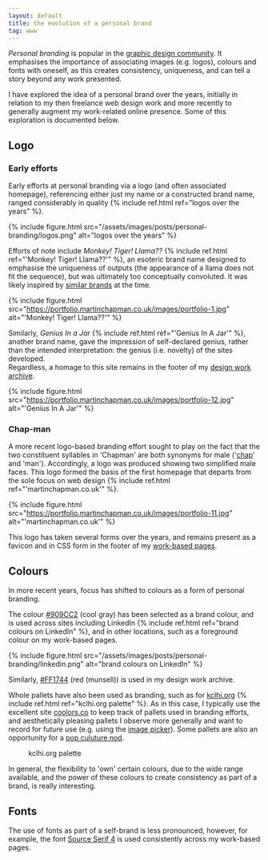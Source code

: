 ```yaml
---
layout: default
title: the evolution of a personal brand
tag: www
---
```


_Personal branding_ is popular in the [graphic design community](https://yesimadesigner.com/brand-yourself-designers/).
It emphasises the importance of associating images (e.g. logos), colours and fonts with oneself, as this creates consistency, uniqueness, and can tell a story beyond any work presented.

I have explored the idea of a personal brand over the years, initially in relation to my then freelance web design work and more recently to generally augment my work-related online presence. 
Some of this exploration is documented below.

## Logo

### Early efforts

Early efforts at personal branding via a logo (and often associated homepage), referencing either just my name or a constructed brand name, ranged considerably in quality {% include ref.html ref="logos over the years" %}.

{%
  include figure.html
  src="/assets/images/posts/personal-branding/logos.png"
  alt="logos over the years"
%}

Efforts of note include _Monkey! Tiger! Llama??_ {% include ref.html ref="'Monkey! Tiger! Llama??'" %}, an esoteric brand name designed to emphasise the uniqueness of outputs (the appearance of a llama does not fit the sequence), but was ultimately too conceptually convoluted.
It was likely inspired by [similar brands](https://web.archive.org/web/20161004200032/http://3sheep.co.uk/) at the time.

{%
  include figure.html
  src="https://portfolio.martinchapman.co.uk/images/portfolio-1.jpg"
  alt="'Monkey! Tiger! Llama??'"
%}

Similarly, _Genius In a Jar_ {% include ref.html ref="'Genius In A Jar'" %}, another brand name, gave the impression of self-declared genius, rather than the intended interpretation: the genius (i.e. novelty) of the sites developed.
<br />
Regardless, a homage to this site remains in the footer of my [design work archive](https://portfolio.martinchapman.co.uk).

{%
  include figure.html
  src="https://portfolio.martinchapman.co.uk/images/portfolio-12.jpg"
  alt="'Genius In A Jar'"
%}



### Chap-man

A more recent logo-based branding effort sought to play on the fact that the two constituent syllables in 'Chapman' are both synonyms for male ('[chap](https://dictionary.cambridge.org/dictionary/english/chap)' and 'man').
Accordingly, a logo was produced showing two simplified male faces.
This logo formed the basis of the first homepage that departs from the sole focus on web design {% include ref.html ref="'martinchapman.co.uk'" %}.

{%
  include figure.html
  src="https://portfolio.martinchapman.co.uk/images/portfolio-11.jpg"
  alt="'martinchapman.co.uk'"
%}

This logo has taken several forms over the years, and remains present as a favicon and in CSS form in the footer of my [work-based pages](https://martinchapman.co.uk).

## Colours

In more recent years, focus has shifted to colours as a form of personal branding.

The colour <span class="chapman p-2"><a href="https://coolors.co/909cc2">#909CC2</a></span> (cool gray) has been selected as a brand colour, and is used across sites including LinkedIn {% include ref.html ref="brand colours on LinkedIn" %}, and in other locations, such as a foreground colour on my work-based pages.

{%
  include figure.html
  src="/assets/images/posts/personal-branding/linkedin.png"
  alt="brand colours on LinkedIn"
%}

Similarly, <span class="jar p-2"><a href="https://coolors.co/ff1744">#FF1744</a></span> (red (munsell)) is used in my design work archive.

Whole pallets have also been used as branding, such as for [kclhi.org](https://kclhi.github.io/) {% include ref.html ref="kclhi.org palette" %}.
As in this case, I typically use the excellent site [coolors.co](https://coolors.co/u/martinchapman) to keep track of pallets used in branding efforts, and aesthetically pleasing pallets I observe more generally and want to record for future use (e.g. using the [image picker](https://coolors.co/image-picker)).
Some pallets are also an opportunity for a [pop culuture nod](https://coolors.co/user/palettes/68bd9e724d1f36000b61f2ce).

<figure id="kclhi.org-palette" class="image">
  <script src="https://coolors.co/palette-widget/widget.js"></script>
  <script data-id="04163045228837593">
    new CoolorsPaletteWidget("04163045228837593", ["1a535c","4ecdc4","f7fff7","ff6b6b","ffe66d"],"kclhi.org"); 
  </script>
  <figcaption>kclhi.org palette</figcaption>
</figure>

In general, the flexibility to 'own' certain colours, due to the wide range available, and the power of these colours to create consistency as part of a brand, is really interesting.

## Fonts

The use of fonts as part of a self-brand is less pronounced, however, for example, the font [Source Serif 4](https://fonts.google.com/specimen/Source+Serif+4) is used consistently across my work-based pages.